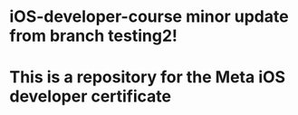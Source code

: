 # iOS-developer-course minor update from branch testing2!
# This is a repository for the Meta iOS developer certificate
